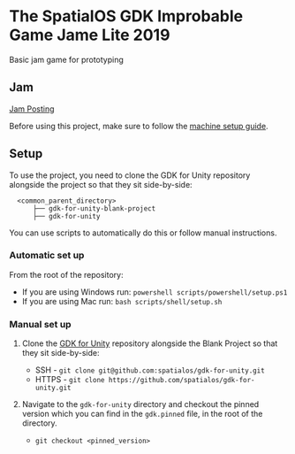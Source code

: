 # The SpatialOS GDK Improbable Game Jame Lite 2019

Basic jam game for prototyping

## Jam

[Jam Posting](https://forums.improbable.io/t/spatialos-gdk-game-jam-lite/5460)

Before using this project, make sure to follow the [machine setup guide](https://docs.improbable.io/unity/alpha/content/get-started/set-up#set-up-your-machine).

## Setup

To use the project, you need to clone the GDK for Unity repository alongside the project so that they sit side-by-side:

```
  <common_parent_directory>
      ├── gdk-for-unity-blank-project
      ├── gdk-for-unity
```

You can use scripts to automatically do this or follow manual instructions.

### Automatic set up

From the root of the repository:

* If you are using Windows run: `powershell scripts/powershell/setup.ps1`
* If you are using Mac run: `bash scripts/shell/setup.sh`

### Manual set up

1. Clone the [GDK for Unity](https://github.com/spatialos/gdk-for-unity) repository alongside the Blank Project so that they sit side-by-side:
   * SSH - `git clone git@github.com:spatialos/gdk-for-unity.git`
   * HTTPS - `git clone https://github.com/spatialos/gdk-for-unity.git`
2. Navigate to the `gdk-for-unity` directory and checkout the pinned version which you can find in the `gdk.pinned` file, in the root of the directory.

   * `git checkout <pinned_version>`

